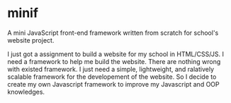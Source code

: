 # minif
A mini JavaScript front-end framework written from scratch for school's website project.

I just got a assignment to build a website for my school in HTML/CSS/JS. I need a framework to help me build the website. There are nothing wrong with existed framework. I just need a simple, lightweight, and ralatively scalable framework for the developement of the website. So I decide to create my own Javascript framework to improve my Javascript and OOP knowledges.
